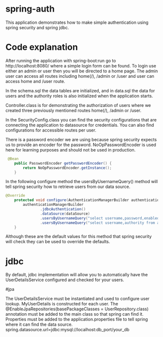 # spring-auth

This application demonstrates how to make simple authentication using spring security and spring jdbc.

# Code explanation
After running the application with spring-boot:run go to http://localhost:8080/ where a simple login form can be found.
To login use either an admin or user then you will be directed to a home page. The admin user can access all routes including home(/), /admin or /user and user can access home and /user route.


In the schema.sql the data tables are initialized, and in data.sql the data for users and the authority roles
is also initialized when the application starts.

Controller.class is for demonstrating the authorization of users where we created three previously 
mentioned routes home(/), /admin or /user.

In the SecurityConfig.class you can find the security configurations that are connecting the application to datasource for credentials.
 You can also find configurations for accessible routes per user.

There is a password encoder we are using because spring security expects us to provide an encoder for the password. 
NoOpPasswordEncoder is used here for learning purposes and should not be used in production.
```java
 @Bean
    public PasswordEncoder getPasswordEncoder() {
        return NoOpPasswordEncoder.getInstance();
    }
```

In the following configure method the usersByUsernameQuery() method will tell spring security how to retrieve users from our data source. 
```java
@Override
    protected void configure(AuthenticationManagerBuilder authenticationManagerBuilder) throws Exception {
        authenticationManagerBuilder
                .jdbcAuthentication()
                .dataSource(dataSource)
                .usersByUsernameQuery("select username,password,enabled from users where username = ?")
                .usersByUsernameQuery("select username,authority from authorities where username = ?");
    }
```
Although these are the default values for this method that spring security will check they can be used to override the defaults.

# jdbc 

By default, jdbc implementation will allow you to automatically have the UserDetailsService configured and checked for your users.

#jpa

The UserDetailsService must be instantiated and used to configure user lookup. 
MyUserDetails is constructed for each user.
The @EnableJpaRepositories(basePackageClasses = UserRepository.class) annotation must be added to the main class so that spring can find it.
Properties must be added to the application.properties file to tell spring where it can find the data source.
spring.datasource.url=jdbc:mysql://localhost:db_port/your_db
